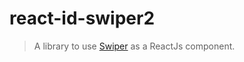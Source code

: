
react-id-swiper2
=======================

> A library to use [Swiper](http://www.idangero.us/swiper/get-started/) as a ReactJs component.

